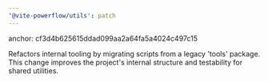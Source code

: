 ```yaml
---
'@vite-powerflow/utils': patch
---
```


anchor: cf3d4b625615ddad099aa2a64fa5a4024c497c15

Refactors internal tooling by migrating scripts from a legacy 'tools' package. This change improves the project's internal structure and testability for shared utilities.
